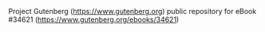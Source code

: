 Project Gutenberg (https://www.gutenberg.org) public repository for eBook #34621 (https://www.gutenberg.org/ebooks/34621)
